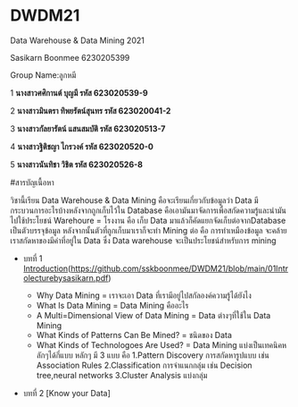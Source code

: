 # DWDM21
Data Warehouse &amp;  Data Mining 2021

Sasikarn Boonmee  6230205399

Group Name:ลูกหมี

1 **นางสาวศศิกานต์ บุญมี
รหัส 623020539-9**

2 **นางสาวมินตรา ทิพยรัตน์สุนทร
รหัส 623020041-2**

3 **นางสาวกัลยารัตน์ แสนสมบัติ
รหัส 623020513-7**

4 **นางสาวฐิติชญา ไกรวงค์
รหัส 623020520-0**

5 **นางสาวนันทิชา วิชิต
รหัส 623020526-8**

#สารบัญเนื้อหา

วิชานี้เรียน Data Warehouse & Data Mining คือจะเรียนเกี่ยวกับข้อมูลว่า Data มีกระบวนการอะไรบ้างหลังจากถูกเก็บไว้ใน Database คือเอามันมาจัดการเพื่อสกัดความรู้และนำมันไปใช้ประโยชน์
Warehoure = โรงงาน คือ เก็บ Data มาแล้วก็คัดแยกจัดเก็บต่อจากDatabase เป็นตัวบรรจุข้อมูล หลังจากนั้นตัวที่ถูกเก็บมาเราก็จะทำ Mining ต่อ คือ การทำเหมืองข้อมูล จะคล้ายเราสกัดหาของมีค่าที่อยู่ใน Data 
ซึ่ง Data warehouse จะเป็นประโยชน์สำหรับการ mining

* บทที่ 1 [Introduction](https://github.com/sskboonmee/DWDM21/blob/main/Chapter1_ID6230205399.pdf)(https://github.com/sskboonmee/DWDM21/blob/main/01Introlecturebysasikarn.pdf)
  * Why Data Mining = เราจะเอา Data ที่เรามีอยู่ไปสกัลองค์ความรู้ได้ยังไง 
  * What Is Data Mining = Data Mining คืออะไร
  * A Multi=Dimensional View of Data Mining = Data ต่างๆที่ใช้ใน Data Mining 
  * What Kinds of Patterns Can Be Mined? = ชนิดของ Data 
  * What Kinds of Technologoes Are Used? = Data Mining แบ่งเป็นเทคนิคหลักๆได้กี่แบบ
    หลักๆ มี 3 แบบ คือ 
    1.Pattern Discovery การสกัดหารูปแบบ  เช่น Association Rules 
    2.Classification การจำแนกกลุ่ม เช่น Decision tree,neural networks 
    3.Cluster Analysis แบ่งกลุ่ม 

* บทที่ 2 [Know your Data] 
